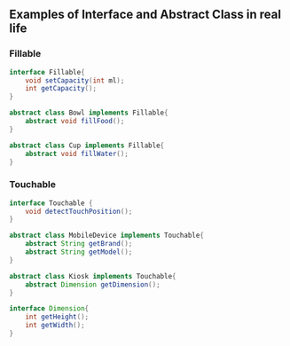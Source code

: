## Examples of Interface and Abstract Class in real life

### Fillable

```java
interface Fillable{
    void setCapacity(int ml);
    int getCapacity();
}

abstract class Bowl implements Fillable{
    abstract void fillFood();
}

abstract class Cup implements Fillable{
    abstract void fillWater();
}
```

### Touchable

```java
interface Touchable {
    void detectTouchPosition();
}

abstract class MobileDevice implements Touchable{
    abstract String getBrand();
    abstract String getModel();
}

abstract class Kiosk implements Touchable{
    abstract Dimension getDimension();
}

interface Dimension{
    int getHeight();
    int getWidth();
}
```

